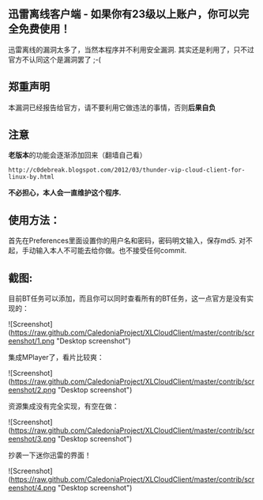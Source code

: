 迅雷离线客户端 - 如果你有23级以上账户，你可以完全免费使用！
---
迅雷离线的漏洞太多了，当然本程序并不利用安全漏洞. 
其实还是利用了，只不过官方不认同这个是漏洞罢了 ;-(

郑重声明
---
本漏洞已经报告给官方，请不要利用它做违法的事情，否则**后果自负**

## 注意

**老版本**的功能会逐渐添加回来（翻墙自己看）

    http://c0debreak.blogspot.com/2012/03/thunder-vip-cloud-client-for-linux-by.html

**不必担心，本人会一直维护这个程序.**

## 使用方法：

首先在Preferences里面设置你的用户名和密码，密码明文输入，保存md5.
对不起，手动输入本人不可能去给你做。也不接受任何commit.

## 截图:

目前BT任务可以添加，而且你可以同时查看所有的BT任务，这一点官方是没有实现的：

![Screenshot] (https://raw.github.com/CaledoniaProject/XLCloudClient/master/contrib/screenshot/1.png "Desktop screenshot")

集成MPlayer了，看片比较爽：

![Screenshot] (https://raw.github.com/CaledoniaProject/XLCloudClient/master/contrib/screenshot/2.png "Desktop screenshot")

资源集成没有完全实现，有空在做：

![Screenshot] (https://raw.github.com/CaledoniaProject/XLCloudClient/master/contrib/screenshot/3.png "Desktop screenshot")

抄袭一下迷你迅雷的界面！

![Screenshot] (https://raw.github.com/CaledoniaProject/XLCloudClient/master/contrib/screenshot/4.png "Desktop screenshot")
